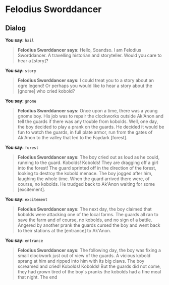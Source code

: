 # Felodius Sworddancer


## Dialog

**You say:** `hail`



>**Felodius Sworddancer says:** Hello, Soandso. I am Felodius Sworddancer.  A travelling historian and storyteller.  Would you care to hear a [story]?

**You say:** `story`



>**Felodius Sworddancer says:** I could treat you to a story about an ogre legend!  Or perhaps you would like to hear a story about the [gnome] who cried kobold?

**You say:** `gnome`



>**Felodius Sworddancer says:** Once upon a time, there was a young gnome boy.   His job was to repair the clockworks outside Ak'Anon and tell the guards if there was any trouble from kobolds.  Well, one day, the boy decided to play a prank on the guards.  He decided it would be fun to watch the guards, in full plate armor, run from the gates of Ak'Anon to the valley that led to the Faydark [forest].

**You say:** `forest`



>**Felodius Sworddancer says:** The boy cried out as loud as he could, running to the guard.  Kobolds!  Kobolds!  They are dragging off a girl into the forest!  The guard sprinted off in the direction of the forest, looking to destroy the kobold menace.  The boy jogged after him, laughing the whole time.  When the guard arrived there were, of course, no kobolds.  He trudged back to Ak'Anon waiting for some [excitement].

**You say:** `excitement`



>**Felodius Sworddancer says:** The next day, the boy claimed that kobolds were attacking one of the local farms.  The guards all ran to save the farm and of course, no kobolds, and no sign of a battle.  Angered by another prank the guards cursed the boy and went back to their stations at the [entrance] to Ak'Anon.

**You say:** `entrance`



>**Felodius Sworddancer says:** The following day, the boy was fixing a small clockwork just out of view of the guards.  A vicious kobold sprang at him and ripped into him with its big claws.  The boy screamed and cried!  Kobolds!  Kobolds!  But the guards did not come, they had grown tired of the boy's pranks the kobolds had a fine meal that night.  The
end
